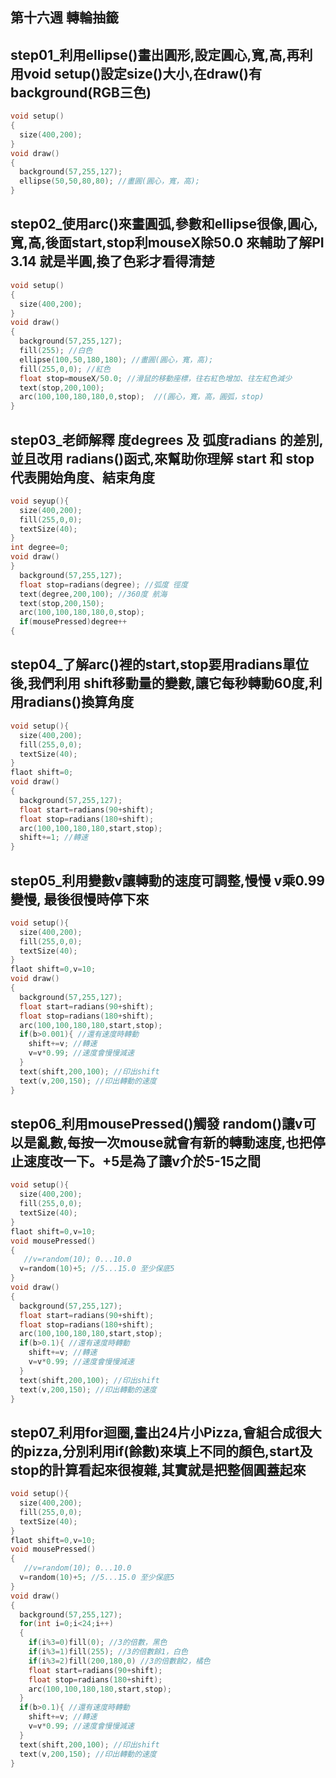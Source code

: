## 第十六週 轉輪抽籤
## step01_利用ellipse()畫出圓形,設定圓心,寬,高,再利用void setup()設定size()大小,在draw()有background(RGB三色)
```c
void setup()
{
  size(400,200);
}
void draw()
{
  background(57,255,127);
  ellipse(50,50,80,80); //畫圓(圓心，寬，高);
}
```

## step02_使用arc()來畫圓弧,參數和ellipse很像,圓心,寬,高,後面start,stop利mouseX除50.0 來輔助了解PI 3.14 就是半圓,換了色彩才看得清楚
```c
void setup()
{
  size(400,200);
}
void draw()
{
  background(57,255,127);
  fill(255); //白色
  ellipse(100,50,180,180); //畫圓(圓心，寬，高);
  fill(255,0,0); //紅色
  float stop=mouseX/50.0; //滑鼠的移動座標，往右紅色增加、往左紅色減少
  text(stop,200,100); 
  arc(100,100,180,180,0,stop);  //(圓心，寬，高，圓弧，stop)
}
```

## step03_老師解釋 度degrees 及 弧度radians 的差別, 並且改用 radians()函式,來幫助你理解 start 和 stop 代表開始角度、結束角度
```c
void seyup(){
  size(400,200);
  fill(255,0,0);
  textSize(40);
}
int degree=0;
void draw()
}
  background(57,255,127);
  float stop=radians(degree); //弧度 徑度
  text(degree,200,100); //360度 航海
  text(stop,200,150);
  arc(100,100,180,180,0,stop);
  if(mousePressed)degree++
{
```

## step04_了解arc()裡的start,stop要用radians單位後,我們利用 shift移動量的變數,讓它每秒轉動60度,利用radians()換算角度
```c
void setup(){
  size(400,200);
  fill(255,0,0);
  textSize(40);
}
flaot shift=0;
void draw()
{
  background(57,255,127);
  float start=radians(90+shift);
  float stop=radians(180+shift);
  arc(100,100,180,180,start,stop);
  shift+=1; //轉速
}
```

## step05_利用變數v讓轉動的速度可調整,慢慢 v乘0.99變慢, 最後很慢時停下來
```c
void setup(){
  size(400,200);
  fill(255,0,0);
  textSize(40);
}
flaot shift=0,v=10;
void draw()
{
  background(57,255,127);
  float start=radians(90+shift);
  float stop=radians(180+shift);
  arc(100,100,180,180,start,stop);
  if(b>0.001){ //還有速度時轉動
    shift+=v; //轉速
    v=v*0.99; //速度會慢慢減速
  }
  text(shift,200,100); //印出shift
  text(v,200,150); //印出轉動的速度
}
```

##  step06_利用mousePressed()觸發 random()讓v可以是亂數,每按一次mouse就會有新的轉動速度,也把停止速度改一下。+5是為了讓v介於5-15之間
```c
void setup(){
  size(400,200);
  fill(255,0,0);
  textSize(40);
}
flaot shift=0,v=10;
void mousePressed()
{
   //v=random(10); 0...10.0
  v=random(10)+5; //5...15.0 至少保底5
}
void draw()
{
  background(57,255,127);
  float start=radians(90+shift);
  float stop=radians(180+shift);
  arc(100,100,180,180,start,stop);
  if(b>0.1){ //還有速度時轉動
    shift+=v; //轉速
    v=v*0.99; //速度會慢慢減速
  }
  text(shift,200,100); //印出shift
  text(v,200,150); //印出轉動的速度
}
```

##  step07_利用for迴圈,畫出24片小Pizza,會組合成很大的pizza,分別利用if(餘數)來填上不同的顏色,start及stop的計算看起來很複雜,其實就是把整個圓蓋起來
```c
void setup(){
  size(400,200);
  fill(255,0,0);
  textSize(40);
}
flaot shift=0,v=10;
void mousePressed()
{
   //v=random(10); 0...10.0
  v=random(10)+5; //5...15.0 至少保底5
}
void draw()
{
  background(57,255,127);
  for(int i=0;i<24;i++)
  {
    if(i%3=0)fill(0); //3的倍數，黑色
    if(i%3=1)fill(255); //3的倍數餘1，白色
    if(i%3=2)fill(200,180,0) //3的倍數餘2，橘色
    float start=radians(90+shift);
    float stop=radians(180+shift);
    arc(100,100,180,180,start,stop);
  }
  if(b>0.1){ //還有速度時轉動
    shift+=v; //轉速
    v=v*0.99; //速度會慢慢減速
  }
  text(shift,200,100); //印出shift
  text(v,200,150); //印出轉動的速度
}
```
